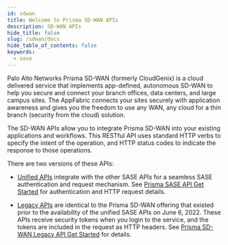 ```yaml
---
id: sdwan
title: Welcome to Prisma SD-WAN APIs
description: SD-WAN APIs
hide_title: false
slug: /sdwan/docs
hide_table_of_contents: false
keywords:
  - sase
---
```


Palo Alto Networks Prisma SD-WAN (formerly CloudGenix) is a cloud delivered service that implements
app-defined, autonomous SD-WAN to help you secure and connect your branch offices, data centers, and
large campus sites. The AppFabric connects your sites securely with application awareness and gives
you the freedom to use any WAN, any cloud for a thin branch (security from the cloud) solution.

The SD-WAN APIs allow you to integrate Prisma SD-WAN into your existing applications and workflows.
This RESTful API uses standard HTTP verbs to specify the intent of the operation, and HTTP status
codes to indicate the response to those operations.

There are two versions of these APIs:

- [Unified APIs](/sase/api/sdwan/unified) integrate with the other SASE APIs for a
  seamless SASE authentication and request mechanism. See
  [Prisma SASE API Get Started](/sase/docs/getstarted) for authentication and HTTP request details.

- [Legacy APIs](/sase/api/sdwan/legacy) are identical to the Prisma SD-WAN offering that
  existed prior to the availability of the unified SASE APIs on June 6, 2022. These APIs receive security
  tokens when you login to the service, and the tokens are included in the request as HTTP headers.
  See [Prisma SD-WAN Legacy API Get Started](/docs/sdwan/legacy_getstarted) for details.
